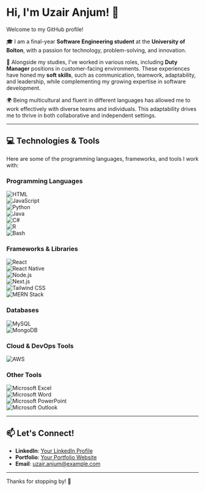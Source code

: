 # Hi, I'm Uzair Anjum! 👋  

Welcome to my GitHub profile!  

🎓 I am a final-year **Software Engineering student** at the **University of Bolton**, with a passion for technology, problem-solving, and innovation.  

💼 Alongside my studies, I've worked in various roles, including **Duty Manager** positions in customer-facing environments. These experiences have honed my **soft skills**, such as communication, teamwork, adaptability, and leadership, while complementing my growing expertise in software development.  

🌍 Being multicultural and fluent in different languages has allowed me to work effectively with diverse teams and individuals. This adaptability drives me to thrive in both collaborative and independent settings.  

---

## 💻 Technologies & Tools  

Here are some of the programming languages, frameworks, and tools I work with:  

### **Programming Languages**  
![HTML](https://img.shields.io/badge/HTML-E34F26?style=for-the-badge&logo=html5&logoColor=white)  
![JavaScript](https://img.shields.io/badge/JavaScript-F7DF1E?style=for-the-badge&logo=javascript&logoColor=black)  
![Python](https://img.shields.io/badge/Python-3776AB?style=for-the-badge&logo=python&logoColor=white)  
![Java](https://img.shields.io/badge/Java-007396?style=for-the-badge&logo=java&logoColor=white)  
![C#](https://img.shields.io/badge/C%23-239120?style=for-the-badge&logo=csharp&logoColor=white)  
![R](https://img.shields.io/badge/R-276DC3?style=for-the-badge&logo=r&logoColor=white)  
![Bash](https://img.shields.io/badge/Bash-4EAA25?style=for-the-badge&logo=gnu-bash&logoColor=white)  

### **Frameworks & Libraries**  
![React](https://img.shields.io/badge/React-61DAFB?style=for-the-badge&logo=react&logoColor=black)  
![React Native](https://img.shields.io/badge/React%20Native-61DAFB?style=for-the-badge&logo=react&logoColor=black)  
![Node.js](https://img.shields.io/badge/Node.js-339933?style=for-the-badge&logo=nodedotjs&logoColor=white)  
![Next.js](https://img.shields.io/badge/Next.js-000000?style=for-the-badge&logo=nextdotjs&logoColor=white)  
![Tailwind CSS](https://img.shields.io/badge/Tailwind%20CSS-06B6D4?style=for-the-badge&logo=tailwindcss&logoColor=white)  
![MERN Stack](https://img.shields.io/badge/MERN-007ACC?style=for-the-badge&logo=javascript&logoColor=white)  

### **Databases**  
![MySQL](https://img.shields.io/badge/MySQL-4479A1?style=for-the-badge&logo=mysql&logoColor=white)  
![MongoDB](https://img.shields.io/badge/MongoDB-47A248?style=for-the-badge&logo=mongodb&logoColor=white)  

### **Cloud & DevOps Tools**  
![AWS](https://img.shields.io/badge/AWS-232F3E?style=for-the-badge&logo=amazon-aws&logoColor=white)  

### **Other Tools**  
![Microsoft Excel](https://img.shields.io/badge/Microsoft%20Excel-217346?style=for-the-badge&logo=microsoftexcel&logoColor=white)  
![Microsoft Word](https://img.shields.io/badge/Microsoft%20Word-2B579A?style=for-the-badge&logo=microsoftword&logoColor=white)  
![Microsoft PowerPoint](https://img.shields.io/badge/Microsoft%20PowerPoint-B7472A?style=for-the-badge&logo=microsoftpowerpoint&logoColor=white)  
![Microsoft Outlook](https://img.shields.io/badge/Microsoft%20Outlook-0078D4?style=for-the-badge&logo=microsoftoutlook&logoColor=white)  

---

## 📫 Let's Connect!  
- **LinkedIn**: [Your LinkedIn Profile](https://www.linkedin.com/in/uzair-anjum-4070801b4/)  
- **Portfolio**: [Your Portfolio Website](https://uzair460.github.io/MyPortfolio/)  
- **Email**: [uzair.anjum@example.com](mailto:uzair.anjum@example.com)  

---

Thanks for stopping by! 🌟  

